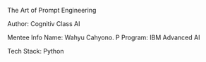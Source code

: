 The Art of Prompt Engineering

Author: Cognitiv Class AI

Mentee Info
Name: Wahyu Cahyono. P
Program: IBM Advanced AI

Tech Stack:
Python
